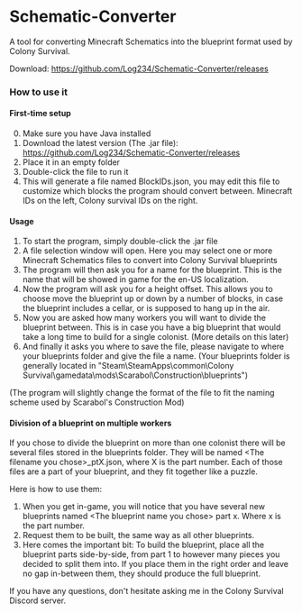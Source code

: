 # Schematic-Converter

A tool for converting Minecraft Schematics into the blueprint format used by Colony Survival.

Download: https://github.com/Log234/Schematic-Converter/releases

### How to use it
#### First-time setup
0. Make sure you have Java installed
1. Download the latest version (The .jar file): https://github.com/Log234/Schematic-Converter/releases
2. Place it in an empty folder
3. Double-click the file to run it
4. This will generate a file named BlockIDs.json, you may edit this file to customize which blocks the program should convert between. Minecraft IDs on the left, Colony survival IDs on the right.

#### Usage
1. To start the program, simply double-click the .jar file
2. A file selection window will open. Here you may select one or more Minecraft Schematics files to convert into Colony Survival blueprints
3. The program will then ask you for a name for the blueprint. This is the name that will be showed in game for the en-US localization.
4. Now the program will ask you for a height offset. This allows you to choose move the blueprint up or down by a number of blocks, in case the blueprint includes a cellar, or is supposed to hang up in the air.
5. Now you are asked how many workers you will want to divide the blueprint between. This is in case you have a big blueprint that would take a long time to build for a single colonist. (More details on this later)
6. And finally it asks you where to save the file, please navigate to where your blueprints folder and give the file a name. (Your blueprints folder is generally located in "Steam\SteamApps\common\Colony Survival\gamedata\mods\Scarabol\Construction\blueprints")

(The program will slightly change the format of the file to fit the naming scheme used by Scarabol's Construction Mod)

#### Division of a blueprint on multiple workers
If you chose to divide the blueprint on more than one colonist there will be several files stored in the blueprints folder.
They will be named <span><</span>The filename you chose<span>></span>_ptX.json, where X is the part number.
Each of those files are a part of your blueprint, and they fit together like a puzzle.

Here is how to use them:
1. When you get in-game, you will notice that you have several new blueprints named <span><</span>The blueprint name you chose<span>></span> part x. Where x is the part number.
2. Request them to be built, the same way as all other blueprints.
3. Here comes the important bit: To build the blueprint, place all the blueprint parts side-by-side, from part 1 to however many pieces you decided to split them into. If you place them in the right order and leave no gap in-between them, they should produce the full blueprint.
  
If you have any questions, don't hesitate asking me in the Colony Survival Discord server.
